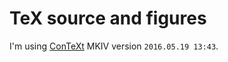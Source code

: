 # TeX source and figures

I'm using [ConTeXt](http://wiki.contextgarden.net/) MKIV version `2016.05.19 13:43`.
